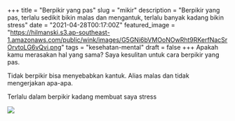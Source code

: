 +++
title = "Berpikir yang pas"
slug = "mikir"
description = "Berpikir yang pas, terlalu sedikit bikin malas dan mengantuk, terlalu banyak kadang bikin stress"
date = "2021-04-28T00:17:00Z"
featured_image = "https://hilmanski.s3.ap-southeast-1.amazonaws.com/public/wink/images/G5GNi6bVMOoNOwRht9RKerfNacSrOrvtoLG6vQvi.png"
tags = "kesehatan-mental"
draft = false
+++ 
Apakah kamu merasakan hal yang sama? Saya kesulitan untuk cara berpikir yang pas.

Tidak berpikir bisa menyebabkan kantuk. Alias malas dan tidak mengerjakan apa-apa.

Terlalu dalam berpikir kadang membuat saya stress

![](https://hilmanski.s3.ap-southeast-1.amazonaws.com/public/wink/images/lCzgAl8uLBav2BJfndMMsXvjmtbTIpioCvIvciBK.png)